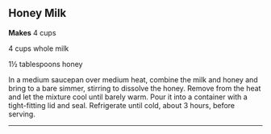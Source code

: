 ﻿## Honey Milk

**Makes** 4 cups

4 cups whole milk

1½ tablespoons honey

In a medium saucepan over medium heat, combine the milk and honey and bring to a bare simmer, stirring to dissolve the honey. Remove from the heat and let the mixture cool until barely warm. Pour it into a container with a tight-fitting lid and seal. Refrigerate until cold, about 3 hours, before serving.

---

